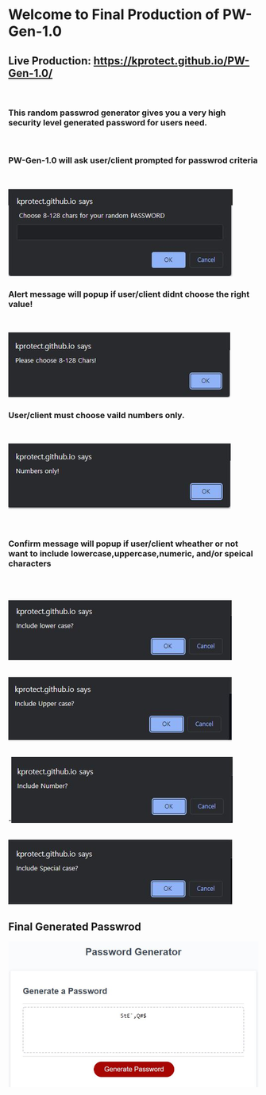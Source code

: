 # Welcome to Final Production of PW-Gen-1.0 
## Live Production: https://kprotect.github.io/PW-Gen-1.0/


</br>


### This random passwrod generator gives you a very high security level generated password for users need.

</br>

### PW-Gen-1.0  will ask user/client prompted for passwrod criteria
</br>

![AskedPrompt](./8-128%20choose.JPG)

### Alert message will popup if user/client didnt choose the right value!
</br>



![Right](./right.JPG)


### User/client must choose vaild numbers only. 
</br>

![Alert](./numbers.JPG)
</br>
</br>
</br>

### Confirm message will popup if user/client wheather or not want to include lowercase,uppercase,numeric, and/or speical characters
</br>
</br>

![Lower](./lower.JPG)
</br>
</br>

 ![Upper](./upper.JPG)
</br>
</br>

-![Number](./Number.JPG)
</br>
</br>

 ![Special](./Special.JPG)

 ## Final Generated Passwrod
 ![password](./Generate%20Password.JPG)
